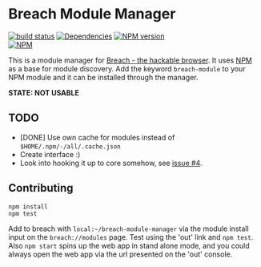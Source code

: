 # Breach Module Manager

[![build status](http://img.shields.io/travis/mblarsen/breach-module-manager.svg)](http://travis-ci.org/mblarsen/breach-module-manager)
[![Dependencies](http://img.shields.io/david/mblarsen/breach-module-manager.svg)](https://david-dm.org/mblarsen/breach-module-manager)
[![NPM version](http://img.shields.io/npm/v/breach-module-manager.svg)](https://www.npmjs.org/package/breach-module-manager)  
[![NPM](https://nodei.co/npm/breach-module-manager.png?downloads=true)](https://nodei.co/npm/breach-module-manager/)

This is a module manager for [Breach - the hackable browser](http://breach.cc/).
It uses [NPM](http://npmjs.org) as a base for module discovery.
Add the keyword `breach-module` to your NPM module and it can be installed through the manager.

__STATE: NOT USABLE__

## TODO

* [DONE] Use own cache for modules instead of `$HOME/.npm/-/all/.cache.json`
* Create interface :)
* Look into hooking it up to core somehow, see [issue #4](https://github.com/mblarsen/breach-module-manager/issues/4).

## Contributing

```no-highlight
npm install
npm test
```

Add to breach with `local:~/breach-module-manager` via the module install input
on the `breach://modules` page. Test using the 'out' link and `npm test`. Also `npm start`
spins up the web app in stand alone mode, and you could always open the web app via
the url presented on the 'out' console.
